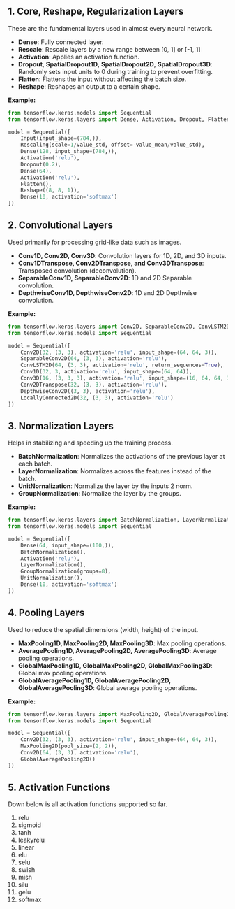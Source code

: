 ## 1. **Core, Reshape, Regularization Layers**

These are the fundamental layers used in almost every neural network.

- **Dense**: Fully connected layer.
- **Rescale**: Rescale layers by a new range between [0, 1] or [-1, 1]
- **Activation**: Applies an activation function.
- **Dropout**, **SpatialDropout1D**, **SpatialDropout2D**, **SpatialDropout3D**: Randomly sets input units to 0 during training to prevent overfitting.
- **Flatten**: Flattens the input without affecting the batch size.
- **Reshape**: Reshapes an output to a certain shape.

**Example:**
```python
from tensorflow.keras.models import Sequential
from tensorflow.keras.layers import Dense, Activation, Dropout, Flatten, Reshape

model = Sequential([
    Input(input_shape=(784,)),
    Rescaling(scale=1/value_std, offset=-value_mean/value_std),
    Dense(128, input_shape=(784,)),
    Activation('relu'),
    Dropout(0.2),
    Dense(64),
    Activation('relu'),
    Flatten(),
    Reshape((8, 8, 1)),
    Dense(10, activation='softmax')
])
```

## 2. **Convolutional Layers**

Used primarily for processing grid-like data such as images.

- **Conv1D, Conv2D, Conv3D**: Convolution layers for 1D, 2D, and 3D inputs.
- **Conv1DTranspose, Conv2DTranspose, and Conv3DTranspose**: Transposed convolution (deconvolution).
- **SeparableConv1D, SeparableConv2D**: 1D and 2D Separable convolution.
- **DepthwiseConv1D, DepthwiseConv2D**: 1D and 2D Depthwise convolution.
<!-- - **ConvLSTM2D**: Convolutional LSTM. -->

**Example:**
```python
from tensorflow.keras.layers import Conv2D, SeparableConv2D, ConvLSTM2D, Conv1D, Conv3D, Conv2DTranspose, DepthwiseConv2D, LocallyConnected2D
from tensorflow.keras.models import Sequential

model = Sequential([
    Conv2D(32, (3, 3), activation='relu', input_shape=(64, 64, 3)),
    SeparableConv2D(64, (3, 3), activation='relu'),
    ConvLSTM2D(64, (3, 3), activation='relu', return_sequences=True),
    Conv1D(32, 3, activation='relu', input_shape=(64, 64)),
    Conv3D(16, (3, 3, 3), activation='relu', input_shape=(16, 64, 64, 3)),
    Conv2DTranspose(32, (3, 3), activation='relu'),
    DepthwiseConv2D((3, 3), activation='relu'),
    LocallyConnected2D(32, (3, 3), activation='relu')
])
```

## 3. **Normalization Layers**

Helps in stabilizing and speeding up the training process.

- **BatchNormalization**: Normalizes the activations of the previous layer at each batch.
- **LayerNormalization**: Normalizes across the features instead of the batch.
- **UnitNornalization**: Normalize the layer by the inputs 2 norm.
- **GroupNormalization**: Normalize the layer by the groups.

**Example:**
```python
from tensorflow.keras.layers import BatchNormalization, LayerNormalization, GroupNormalization, UnitNormalization, Dense, Activation
from tensorflow.keras.models import Sequential

model = Sequential([
    Dense(64, input_shape=(100,)),
    BatchNormalization(),
    Activation('relu'),
    LayerNormalization(),
    GroupNormalization(groups=8),
    UnitNormalization(),
    Dense(10, activation='softmax')
])
```

## 4. **Pooling Layers**

Used to reduce the spatial dimensions (width, height) of the input.

- **MaxPooling1D, MaxPooling2D, MaxPooling3D**: Max pooling operations.
- **AveragePooling1D, AveragePooling2D, AveragePooling3D**: Average pooling operations.
- **GlobalMaxPooling1D, GlobalMaxPooling2D, GlobalMaxPooling3D**: Global max pooling operations.
- **GlobalAveragePooling1D, GlobalAveragePooling2D, GlobalAveragePooling3D**: Global average pooling operations.

**Example:**
```python
from tensorflow.keras.layers import MaxPooling2D, GlobalAveragePooling2D, Conv2D
from tensorflow.keras.models import Sequential

model = Sequential([
    Conv2D(32, (3, 3), activation='relu', input_shape=(64, 64, 3)),
    MaxPooling2D(pool_size=(2, 2)),
    Conv2D(64, (3, 3), activation='relu'),
    GlobalAveragePooling2D()
])
```

## 5. **Activation Functions**

Down below is all activation functions supported so far.

1. relu
1. sigmoid
1. tanh
1. leakyrelu
1. linear
1. elu
1. selu
1. swish
1. mish
1. silu
1. gelu
1. softmax